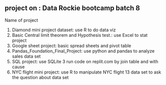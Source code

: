 ## project on : Data Rockie bootcamp batch 8
Name of project
1.	Diamond mini project dataset: use R to do data viz 
2.	Basic Central limit theorem and Hypothesis test.: use Excel to stat project
3.	Google sheet project: basic spread sheets and pivot table
4.	Pandas_Foundation_Final_Project: use python and pandas to analyze sales data set 
5.	SQL project: use SQLite 3 run code on replit.com by join table and with cause
6.	NYC flight mini project: use R to manipulate NYC flight 13 data set to ask the question about data set
